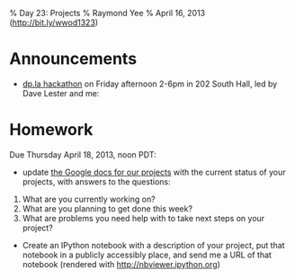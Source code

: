 % Day 23:  Projects
% Raymond Yee 
% April 16, 2013  (<http://bit.ly/wwod1323>)

# Announcements

* [dp.la hackathon](https://github.com/lofhm/DPLA-api-hacking/wiki/Information) on Friday afternoon 2-6pm in 202 South Hall, led by Dave Lester and me: 

# Homework

Due Thursday April 18, 2013, noon PDT:

* update [the Google docs for our projects](http://bit.ly/wwod13projideas) with the current status of your projects,
with answers to the questions:

1) What are you currently working on?
2) What are you planning to get done this week?
3) What are problems you need help with to take next steps on your project? 

* Create an IPython notebook with a description of your project, put that
  notebook in a publicly accessibly place, and send me a URL of that notebook (rendered with <http://nbviewer.ipython.org>)


